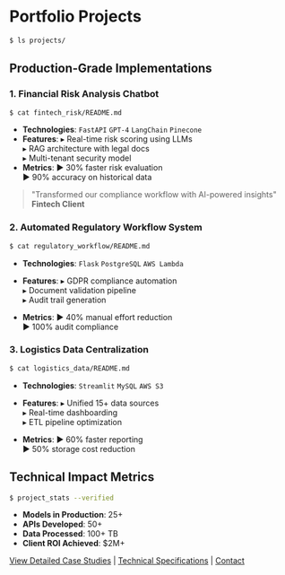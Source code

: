 # Portfolio Projects

```bash
$ ls projects/
```

## Production-Grade Implementations

### 1. Financial Risk Analysis Chatbot
```bash
$ cat fintech_risk/README.md
```
- **Technologies**: `FastAPI` `GPT-4` `LangChain` `Pinecone`
- **Features**:
  ▸ Real-time risk scoring using LLMs  
  ▸ RAG architecture with legal docs  
  ▸ Multi-tenant security model
- **Metrics**:
  ▶ 30% faster risk evaluation  
  ▶ 90% accuracy on historical data

> "Transformed our compliance workflow with AI-powered insights"  
**Fintech Client**

### 2. Automated Regulatory Workflow System
```bash
$ cat regulatory_workflow/README.md
```
- **Technologies**: `Flask` `PostgreSQL` `AWS Lambda`

- **Features**:
  ▸ GDPR compliance automation  
  ▸ Document validation pipeline  
  ▸ Audit trail generation
- **Metrics**:
  ▶ 40% manual effort reduction  
  ▶ 100% audit compliance

### 3. Logistics Data Centralization
```bash
$ cat logistics_data/README.md
```
- **Technologies**: `Streamlit` `MySQL` `AWS S3`

- **Features**:
  ▸ Unified 15+ data sources  
  ▸ Real-time dashboarding  
  ▸ ETL pipeline optimization
  
- **Metrics**:
  ▶ 60% faster reporting  
  ▶ 50% storage cost reduction

## Technical Impact Metrics
```bash
$ project_stats --verified
```
- **Models in Production**: 25+  
- **APIs Developed**: 50+  
- **Data Processed**: 100+ TB  
- **Client ROI Achieved**: $2M+  


[View Detailed Case Studies](ai-solutions.md) | [Technical Specifications](expertise.md) | [Contact](contact.md)
